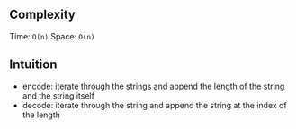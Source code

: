 ## Complexity
Time: `O(n)`
Space: `O(n)`

## Intuition

- encode: iterate through the strings and append the length of the string and the string itself
- decode: iterate through the string and append the string at the index of the length
